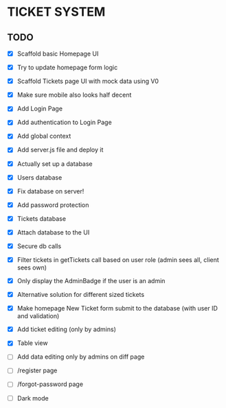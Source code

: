 # TICKET SYSTEM

## TODO

- [x] Scaffold basic Homepage UI
- [x] Try to update homepage form logic

- [x] Scaffold Tickets page UI with mock data using V0
- [x] Make sure mobile also looks half decent

- [x] Add Login Page
- [x] Add authentication to Login Page

- [x] Add global context

- [x] Add server.js file and deploy it

- [x] Actually set up a database
- [x] Users database

- [x] Fix database on server!

- [x] Add password protection

- [x] Tickets database
- [x] Attach database to the UI

- [x] Secure db calls
- [x] Filter tickets in getTickets call based on user role (admin sees all, client sees own)

- [x] Only display the AdminBadge if the user is an admin
- [x] Alternative solution for different sized tickets

- [x] Make homepage New Ticket form submit to the database (with user ID and validation)

- [x] Add ticket editing (only by admins)

- [x] Table view

- [ ] Add data editing only by admins on diff page

- [ ] /register page
- [ ] /forgot-password page

- [ ] Dark mode
